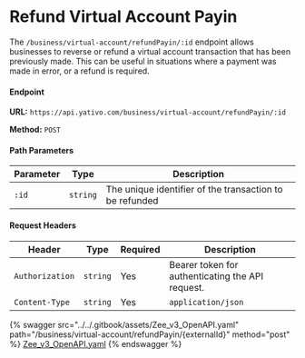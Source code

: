 # Refund Virtual Account Payin

The `/business/virtual-account/refundPayin/:id` endpoint allows businesses to reverse or refund a virtual account transaction that has been previously made. This can be useful in situations where a payment was made in error, or a refund is required.

#### Endpoint

**URL:** `https://api.yativo.com/business/virtual-account/refundPayin/:id`

**Method:** `POST`

#### Path Parameters

| Parameter | Type     | Description                                             |
| --------- | -------- | ------------------------------------------------------- |
| `:id`     | `string` | The unique identifier of the transaction to be refunded |

#### Request Headers

| Header          | Type     | Required | Description                                      |
| --------------- | -------- | -------- | ------------------------------------------------ |
| `Authorization` | `string` | Yes      | Bearer token for authenticating the API request. |
| `Content-Type`  | `string` | Yes      | `application/json`                               |

{% swagger src="../../.gitbook/assets/Zee_v3_OpenAPI.yaml" path="/business/virtual-account/refundPayin/{externalId}" method="post" %}
[Zee_v3_OpenAPI.yaml](../../.gitbook/assets/Zee_v3_OpenAPI.yaml)
{% endswagger %}
